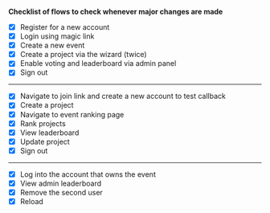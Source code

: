 **Checklist of flows to check whenever major changes are made**

- [x] Register for a new account
- [x] Login using magic link
- [x] Create a new event
- [x] Create a project via the wizard (twice)
    <!-- - Join event via wizard the first time using the join code -->
    <!-- - Note: attend endpoint took a while -->
- [x] Enable voting and leaderboard via admin panel
- [x] Sign out
---
- [X] Navigate to join link and create a new account to test callback
- [X] Create a project
- [X] Navigate to event ranking page
- [X] Rank projects
- [X] View leaderboard
- [X] Update project
- [X] Sign out
---
- [X] Log into the account that owns the event
- [X] View admin leaderboard
- [X] Remove the second user
- [X] Reload 

